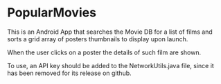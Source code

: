 # PopularMovies

This is an Android App that searches the Movie DB for a list of films and sorts a grid array of posters thumbnails to display upon launch. 

When the user clicks on a poster the details of such film are shown.  

To use, an API key should be added to the NetworkUtils.java file, since it has been removed for its release on github. 
